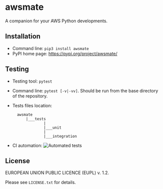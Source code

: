 # awsmate

A companion for your AWS Python developments.


## Installation

* Command line: `pip3 install awsmate`
* PyPI home page: https://pypi.org/project/awsmate/

## Testing

* Testing tool: `pytest`
* Command line: `pytest [-v|-vv]`. Should be run from the base directory of the repository.
* Tests files location:

        awsmate
            |___tests
                    |
                    |___unit
                    |
                    |___integration

* CI automation: ![Automated tests](https://github.com/shlublu/awsmate/actions/workflows/tests.yaml/badge.svg)

## License

EUROPEAN UNION PUBLIC LICENCE (EUPL) v. 1.2.

Please see `LICENSE.txt` for details.
